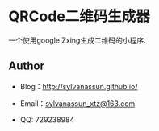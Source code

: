 # QRCode二维码生成器

一个使用google Zxing生成二维码的小程序.

## Author

- Blog：http://sylvanassun.github.io/

- Email：sylvanassun_xtz@163.com

- QQ: 729238984